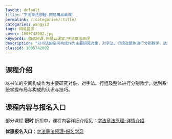 ```yaml
---
layout: default
title: '字法章法原理-网易精品单课'
permalink: /:categories/:title/
categories: wangyi2
tags: 网易提供
cover: 1005742002.jpg
keywords: 精选网课,网易云课堂,字法章法原理
description: "以书法的空间构成作为主要研究对象，对字法、行组及整体进行分别教学，达到系统掌握布局与构成的认识与技巧。字法章法原理"
classid: 1005742002
---
```


## 课程介绍

以书法的空间构成作为主要研究对象，对字法、行组及整体进行分别教学，达到系统掌握布局与构成的认识与技巧。

## 课程内容与报名入口

部分课程 **限时** 折扣中，课程内容详细介绍见：[字法章法原理-详情介绍](https://study.163.com/course/introduction/1005742002.htm?share=1&shareId=1025206652&utm_campaign=share&utm_medium=iphoneShare&utm_source=&utm_u=1025206652)

**优惠报名入口**：[字法章法原理-报名学习](https://study.163.com/course/introduction/1005742002.htm?share=1&shareId=1025206652&utm_campaign=share&utm_medium=iphoneShare&utm_source=&utm_u=1025206652)

